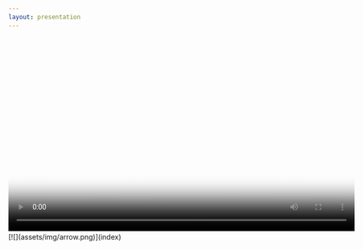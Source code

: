```yaml
---
layout: presentation
---
```


<video poster="assets/img/pellet_dispenser.png" width="688" height="387" controls preload>
    <source src="assets/vid/pellet_dispenser.mp4"></source>
</video>
[![](assets/img/arrow.png)](index)

